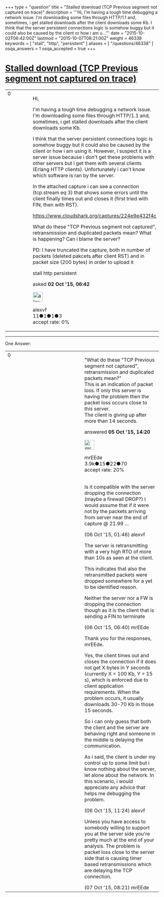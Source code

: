 +++
type = "question"
title = "Stalled download (TCP Previous segment not captured on trace)"
description = '''Hi, I&#x27;m having a tough time debugging a network issue. I&#x27;m downloading some files through HTTP/1.1 and, sometimes, i get stalled downloads after the client downloads some Kb. I think that the server persistent connections logic is somehow buggy but it could also be caused by the client or how i am u...'''
date = "2015-10-02T06:42:00Z"
lastmod = "2015-10-07T08:21:00Z"
weight = 46338
keywords = [ "stall", "http", "persistent" ]
aliases = [ "/questions/46338" ]
osqa_answers = 1
osqa_accepted = true
+++

<div class="headNormal">

# [Stalled download (TCP Previous segment not captured on trace)](/questions/46338/stalled-download-tcp-previous-segment-not-captured-on-trace)

</div>

<div id="main-body">

<div id="askform">

<table id="question-table" style="width:100%;"><colgroup><col style="width: 50%" /><col style="width: 50%" /></colgroup><tbody><tr class="odd"><td style="width: 30px; vertical-align: top"><div class="vote-buttons"><span id="post-46338-upvote" class="ajax-command post-vote up" rel="nofollow" title="I like this post (click again to cancel)"> </span><div id="post-46338-score" class="post-score" title="current number of votes">0</div><span id="post-46338-downvote" class="ajax-command post-vote down" rel="nofollow" title="I dont like this post (click again to cancel)"> </span> <span id="favorite-mark" class="ajax-command favorite-mark" rel="nofollow" title="mark/unmark this question as favorite (click again to cancel)"> </span><div id="favorite-count" class="favorite-count"></div></div></td><td><div id="item-right"><div class="question-body"><p>Hi,</p><p>I'm having a tough time debugging a network issue. I'm downloading some files through HTTP/1.1 and, sometimes, i get stalled downloads after the client downloads some Kb.</p><p>I think that the server persistent connections logic is somehow buggy but it could also be caused by the client or how i am using it. However, i suspect it is a server issue because i don't get these problems with other servers but i get them with several clients (Erlang HTTP clients). Unfortunately i can't know which software is ran by the server.</p><p>In the attached capture i can see a connection (tcp.stream eq 3) that shows some errors until the client finally times out and closes it (first tried with FIN, then with RST).</p><p><a href="https://www.cloudshark.org/captures/224e9e432f4c">https://www.cloudshark.org/captures/224e9e432f4c</a></p><p>What do these "TCP Previous segment not captured", retransmission and duplicated packets mean? What is happening? Can i blame the server?</p><p>PD: I have truncated the capture, both in number of packets (deleted pakcets after client RST) and in packet size (200 bytes) in order to upload it</p></div><div id="question-tags" class="tags-container tags"><span class="post-tag tag-link-stall" rel="tag" title="see questions tagged &#39;stall&#39;">stall</span> <span class="post-tag tag-link-http" rel="tag" title="see questions tagged &#39;http&#39;">http</span> <span class="post-tag tag-link-persistent" rel="tag" title="see questions tagged &#39;persistent&#39;">persistent</span></div><div id="question-controls" class="post-controls"></div><div class="post-update-info-container"><div class="post-update-info post-update-info-user"><p>asked <strong>02 Oct '15, 06:42</strong></p><img src="https://secure.gravatar.com/avatar/9b3c18c938a856ca17492f04d22dda3b?s=32&amp;d=identicon&amp;r=g" class="gravatar" width="32" height="32" alt="alexvf&#39;s gravatar image" /><p><span>alexvf</span><br />
<span class="score" title="11 reputation points">11</span><span title="1 badges"><span class="badge1">●</span><span class="badgecount">1</span></span><span title="1 badges"><span class="silver">●</span><span class="badgecount">1</span></span><span title="3 badges"><span class="bronze">●</span><span class="badgecount">3</span></span><br />
<span class="accept_rate" title="Rate of the user&#39;s accepted answers">accept rate:</span> <span title="alexvf has no accepted answers">0%</span></p></div></div><div id="comments-container-46338" class="comments-container"></div><div id="comment-tools-46338" class="comment-tools"></div><div class="clear"></div><div id="comment-46338-form-container" class="comment-form-container"></div><div class="clear"></div></div></td></tr></tbody></table>

------------------------------------------------------------------------

<div class="tabBar">

<span id="sort-top"></span>

<div class="headQuestions">

One Answer:

</div>

</div>

<span id="46370"></span>

<div id="answer-container-46370" class="answer accepted-answer">

<table style="width:100%;"><colgroup><col style="width: 50%" /><col style="width: 50%" /></colgroup><tbody><tr class="odd"><td style="width: 30px; vertical-align: top"><div class="vote-buttons"><span id="post-46370-upvote" class="ajax-command post-vote up" rel="nofollow" title="I like this post (click again to cancel)"> </span><div id="post-46370-score" class="post-score" title="current number of votes">0</div><span id="post-46370-downvote" class="ajax-command post-vote down" rel="nofollow" title="I dont like this post (click again to cancel)"> </span> <span class="accept-answer on" rel="nofollow" title="alexvf has selected this answer as the correct answer"> </span></div></td><td><div class="item-right"><div class="answer-body"><p>"What do these "TCP Previous segment not captured", retransmission and duplicated packets mean?"<br />
This is an indication of packet loss. If only this server is having the problem then the packet loss occurs close to this server.<br />
The client is giving up after more than 14 seconds.</p></div><div class="answer-controls post-controls"></div><div class="post-update-info-container"><div class="post-update-info post-update-info-user"><p>answered <strong>05 Oct '15, 14:20</strong></p><img src="https://secure.gravatar.com/avatar/5500bd1decb766660522dfb347eedc49?s=32&amp;d=identicon&amp;r=g" class="gravatar" width="32" height="32" alt="mrEEde&#39;s gravatar image" /><p><span>mrEEde</span><br />
<span class="score" title="3892 reputation points"><span>3.9k</span></span><span title="15 badges"><span class="badge1">●</span><span class="badgecount">15</span></span><span title="22 badges"><span class="silver">●</span><span class="badgecount">22</span></span><span title="70 badges"><span class="bronze">●</span><span class="badgecount">70</span></span><br />
<span class="accept_rate" title="Rate of the user&#39;s accepted answers">accept rate:</span> <span title="mrEEde has 48 accepted answers">20%</span> </br></br></p></div></div><div id="comments-container-46370" class="comments-container"><span id="46374"></span><div id="comment-46374" class="comment"><div id="post-46374-score" class="comment-score"></div><div class="comment-text"><p>Is it compatible with the server dropping the connection (maybe a firewall DROP?) I would assume that if it were not by the packets arriving from server near the end of capture @ 21.99 ...</p></div><div id="comment-46374-info" class="comment-info"><span class="comment-age">(06 Oct '15, 01:46)</span> <span class="comment-user userinfo">alexvf</span></div></div><span id="46380"></span><div id="comment-46380" class="comment"><div id="post-46380-score" class="comment-score"></div><div class="comment-text"><p>The server is retransmitting with a very high RTO of more than 10s as seen at the client.</p><p>This indicates that also the retransmitted packets were dropped somewhere for a yet to be identified reason.</p><p>Neither the server nor a FW is dropping the connection though as it is the client that is sending a FIN to terminate</p></div><div id="comment-46380-info" class="comment-info"><span class="comment-age">(06 Oct '15, 06:40)</span> <span class="comment-user userinfo">mrEEde</span></div></div><span id="46383"></span><div id="comment-46383" class="comment"><div id="post-46383-score" class="comment-score"></div><div class="comment-text"><p>Thank you for the responses, mrEEde.</p><p>Yes, the client times out and closes the connection if it does not get X bytes in Y seconds (currently X = 100 Kb, Y = 15 s), which is enforced due to client application requirements. When the problem occurs, it usually downloads 30-70 Kb in those 15 seconds.</p><p>So i can only guess that both the client and the server are behaving right and someone in the middle is delaying the communication.</p><p>As i said, the client is under my control up to some limit but i know nothing about the server, let alone about the network. In this scenario, i would appreciate any advice that helps me debugging the problem.</p></div><div id="comment-46383-info" class="comment-info"><span class="comment-age">(06 Oct '15, 11:24)</span> <span class="comment-user userinfo">alexvf</span></div></div><span id="46400"></span><div id="comment-46400" class="comment"><div id="post-46400-score" class="comment-score"></div><div class="comment-text"><p>Unless you have access to somebody willing to support you at the server side you're pretty much at the end of your analysis. The problem is packet loss close to the server side that is causing timer based retransmissions which are delaying the TCP connection.</p></div><div id="comment-46400-info" class="comment-info"><span class="comment-age">(07 Oct '15, 08:21)</span> <span class="comment-user userinfo">mrEEde</span></div></div></div><div id="comment-tools-46370" class="comment-tools"></div><div class="clear"></div><div id="comment-46370-form-container" class="comment-form-container"></div><div class="clear"></div></div></td></tr></tbody></table>

</div>

<div class="paginator-container-left">

</div>

</div>

</div>

